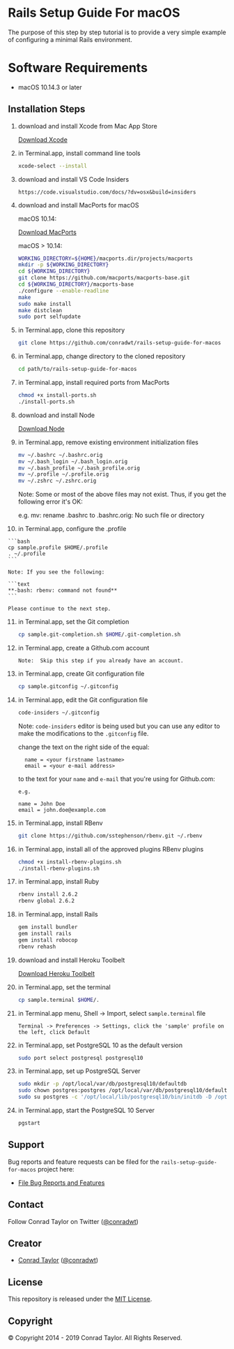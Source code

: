 # Rails Setup Guide For macOS

The purpose of this step by step tutorial is to provide a very simple example of configuring a minimal Rails environment.

# Software Requirements

- macOS 10.14.3 or later

## Installation Steps

1.  download and install Xcode from Mac App Store

    [Download Xcode](https://itunes.apple.com/us/app/xcode/id497799835?mt=12#)

2.  in Terminal.app, install command line tools

    ```bash
    xcode-select --install
    ```
    
3.  download and install VS Code Insiders

    ```text
    https://code.visualstudio.com/docs/?dv=osx&build=insiders
    ```

4.  download and install MacPorts for macOS

    macOS 10.14:

    [Download MacPorts](https://distfiles.macports.org/MacPorts/MacPorts-2.5.4-10.14-Mojave.pkg)

    macOS > 10.14:

    ```bash
    WORKING_DIRECTORY=${HOME}/macports.dir/projects/macports
    mkdir -p ${WORKING_DIRECTORY}
    cd ${WORKING_DIRECTORY}
    git clone https://github.com/macports/macports-base.git
    cd ${WORKING_DIRECTORY}/macports-base
    ./configure --enable-readline
    make
    sudo make install
    make distclean
    sudo port selfupdate
    ```

5.  in Terminal.app, clone this repository

    ```bash
    git clone https://github.com/conradwt/rails-setup-guide-for-macos
    ```

6.  in Terminal.app, change directory to the cloned repository

    ```bash
    cd path/to/rails-setup-guide-for-macos
    ```

7.  in Terminal.app, install required ports from MacPorts

    ```bash
    chmod +x install-ports.sh
    ./install-ports.sh
    ```

8.  download and install Node

    [Download Node](https://nodejs.org/dist/v10.5.0/node-v10.5.0.pkg)

9.  in Terminal.app, remove existing environment initialization files

    ```bash
    mv ~/.bashrc ~/.bashrc.orig
    mv ~/.bash_login ~/.bash_login.orig
    mv ~/.bash_profile ~/.bash_profile.orig
    mv ~/.profile ~/.profile.orig
    mv ~/.zshrc ~/.zshrc.orig
    ```

    Note: Some or most of the above files may not exist. Thus, if you get the
    following error it's OK:

    e.g. mv: rename .bashrc to .bashrc.orig: No such file or directory

10.  in Terminal.app, configure the .profile

    ```bash
    cp sample.profile $HOME/.profile
    . ~/.profile
    ```

    Note: If you see the following:

    ```text
    **-bash: rbenv: command not found**
    ```

    Please continue to the next step.

11. in Terminal.app, set the Git completion

    ```bash
    cp sample.git-completion.sh $HOME/.git-completion.sh
    ```

12. in Terminal.app, create a Github.com account

    ```text
    Note:  Skip this step if you already have an account.
    ```

13. in Terminal.app, create Git configuration file

    ```bash
    cp sample.gitconfig ~/.gitconfig
    ```

14. in Terminal.app, edit the Git configuration file

    ```bash
    code-insiders ~/.gitconfig
    ```

    Note: `code-insiders` editor is being used but you can use any editor to make the
    modifications to the `.gitconfig` file.

    change the text on the right side of the equal:

          name = <your firstname lastname>
          email = <your e-mail address>

    to the text for your `name` and `e-mail` that you're using for Github.com:

        e.g.

        name = John Doe
        email = john.doe@example.com

15. in Terminal.app, install RBenv

    ```bash
    git clone https://github.com/sstephenson/rbenv.git ~/.rbenv
    ```

16. in Terminal.app, install all of the approved plugins RBenv plugins

    ```bash
    chmod +x install-rbenv-plugins.sh
    ./install-rbenv-plugins.sh
    ```

17. in Terminal.app, install Ruby

    ```bash
    rbenv install 2.6.2
    rbenv global 2.6.2
    ```

18. in Terminal.app, install Rails

    ```bash
    gem install bundler
    gem install rails
    gem install robocop
    rbenv rehash
    ```

19. download and install Heroku Toolbelt

    [Download Heroku Toolbelt](https://toolbelt.heroku.com)

20. in Terminal.app, set the terminal

    ```bash
    cp sample.terminal $HOME/.
    ```

21. in Terminal.app menu, Shell -> Import, select `sample.terminal` file

    ```text
    Terminal -> Preferences -> Settings, click the 'sample' profile on the left, click Default
    ```

22. in Terminal.app, set PostgreSQL 10 as the default version

    ```bash
    sudo port select postgresql postgresql10
    ```

23. in Terminal.app, set up PostgreSQL Server

    ```bash
    sudo mkdir -p /opt/local/var/db/postgresql10/defaultdb
    sudo chown postgres:postgres /opt/local/var/db/postgresql10/defaultdb
    sudo su postgres -c '/opt/local/lib/postgresql10/bin/initdb -D /opt/local/var/db/postgresql10/defaultdb'
    ```

24. in Terminal.app, start the PostgreSQL 10 Server

    ```bash
    pgstart
    ```

## Support

Bug reports and feature requests can be filed for the `rails-setup-guide-for-macos` project here:

- [File Bug Reports and Features](https://github.com/conradwt/rails-setup-guide-for-macos/issues)

## Contact

Follow Conrad Taylor on Twitter ([@conradwt](https://twitter.com/conradwt))

## Creator

- [Conrad Taylor](http://github.com/conradwt) ([@conradwt](https://twitter.com/conradwt))

## License

This repository is released under the [MIT License](http://www.opensource.org/licenses/MIT).

## Copyright

&copy; Copyright 2014 - 2019 Conrad Taylor. All Rights Reserved.
